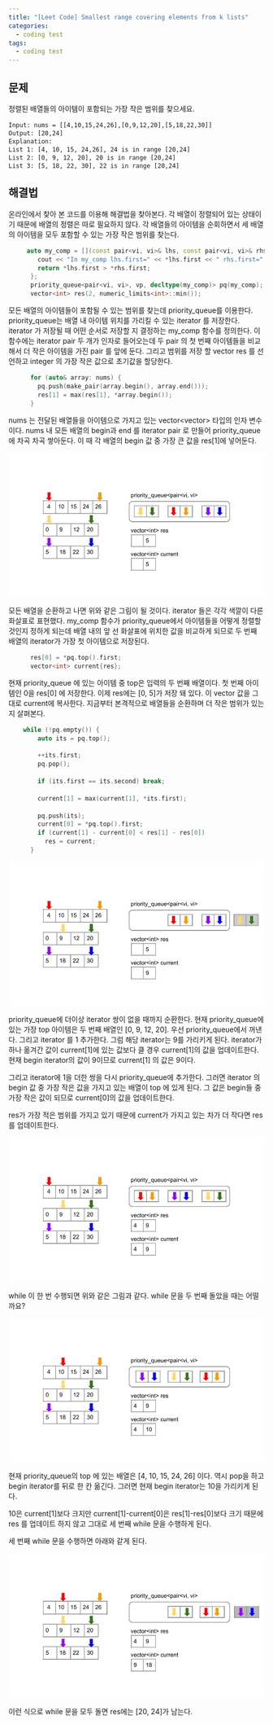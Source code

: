 ```yaml
---
title: "[Leet Code] Smallest range covering elements from k lists"
categories:
  - coding test
tags:
  - coding test
---
```


## 문제
정렬된 배열들의 아이템이 포함되는 가장 작은 범위를 찾으세요.

```
Input: nums = [[4,10,15,24,26],[0,9,12,20],[5,18,22,30]]
Output: [20,24]
Explanation: 
List 1: [4, 10, 15, 24,26], 24 is in range [20,24]
List 2: [0, 9, 12, 20], 20 is in range [20,24]
List 3: [5, 18, 22, 30], 22 is in range [20,24]
```

## 해결법
온라인에서 찾아 본 코드를 이용해 해결법을 찾아본다.
각 배열이 정렬되어 있는 상태이기 때문에 배열의 정렬은 따로 필요하지 않다.
각 배열들의 아이템을 순회하면서 세 배열의 아이템을 모두 포함할 수 있는 가장 작은 범위를 찾는다.

```c++
     auto my_comp = [](const pair<vi, vi>& lhs, const pair<vi, vi>& rhs) {
        cout << "In my_comp lhs.first=" << *lhs.first << " rhs.first=" << *rhs.first << endl;
        return *lhs.first > *rhs.first; 
      };
      priority_queue<pair<vi, vi>, vp, decltype(my_comp)> pq(my_comp);
      vector<int> res(2, numeric_limits<int>::min());
```

모든 배열의 아이템들이 포함될 수 있는 범위를 찾는데 priority_queue를 이용한다.
priority_queue는 배열 내 아이템 위치를 가리킬 수 있는 iterator 를 저장한다.
iterator 가 저장될 때 어떤 순서로 저장할 지 결정하는 my_comp 함수를 정의한다.
이 함수에는 iterator pair 두 개가 인자로 들어오는데 두 pair 의 첫 번째 아이템들을 비교해서 더 작은 아이템을 가진 pair 를 앞에 둔다.
그리고 범위를 저장 할 vector<int> res 를 선언하고 integer 의 가장 작은 값으로 초기값을 할당한다.

```c++
      for (auto& array: nums) {
        pq.push(make_pair(array.begin(), array.end()));
        res[1] = max(res[1], *array.begin());
      }
```
nums 는 전달된 배열들을 아이템으로 가지고 있는 vector<vector<int>> 타입의 인자 변수이다.
nums 내 모든 배열의 begin과 end 를 iterator pair 로 만들어 priority_queue에 차곡 차곡 쌓아둔다.
이 때 각 배열의 begin 값 중 가장 큰 값을 res[1]에 넣어둔다.

![image1](/assets/img/coding_test/smallest_range_covering_elements_from_k_lists_1.jpg)

모든 배열을 순환하고 나면 위와 같은 그림이 될 것이다.
iterator 들은 각각 색깔이 다른 화살표로 표현했다.
my_comp 함수가 priority_queue에서 아이템들을 어떻게 정렬할 것인지 정하게 되는데 배열 내의 앞 선 화살표에 위치한 값을 비교하게 되므로 두 번째 배열의 iterator가 가장 첫 아이템으로 저장된다.

```c++
      res[0] = *pq.top().first;
      vector<int> current{res};
```

현재 priority_queue 에 있는 아이템 중 top은 입력의 두 번째 배열이다. 첫 번째 아이템인 0을 res[0] 에 저장한다.
이제 res에는 [0, 5]가 저장 돼 있다. 이 vector 값을 그대로 current에 복사한다.
지금부터 본격적으로 배열들을 순환하며 더 작은 범위가 있는 지 살펴본다.

```c++
    while (!pq.empty()) {
        auto its = pq.top();

        ++its.first;
        pq.pop();

        if (its.first == its.second) break;

        current[1] = max(current[1], *its.first);
        
        pq.push(its);
        current[0] = *pq.top().first;
        if (current[1] - current[0] < res[1] - res[0])
          res = current;
      }
```

![image2](/assets/img/coding_test/smallest_range_covering_elements_from_k_lists_2.jpg)

priority_queue에 더이상 iterator 쌍이 없을 때까지 순환한다.
현재 priority_queue에 있는 가장 top 아이템은 두 번째 배열인 [0, 9, 12, 20].
우선 priority_queue에서 꺼낸다. 그리고 iterator 를 1 추가한다.
그럼 해당 iterator는 9를 가리키게 된다.
iterator가 하나 옮겨간 값이 current[1]에 있는 값보다 클 경우 current[1]의 값을 업데이트한다.
현재 begin iterator의 값이 9이므로 current[1] 의 값은 9이다.

그리고 iterator에 1을 더한 쌍을 다시 priority_queue에 추가한다.
그러면 iterator 의 begin 값 중 가장 작은 값을 가지고 있는 배열이 top 에 있게 된다.
그 값은 begin들 중 가장 작은 값이 되므로 current[0]의 값을 업데이트한다.

res가 가장 적은 범위를 가지고 있기 때문에 current가 가지고 있는 차가 더 작다면 res를 업데이트한다.

![image3](/assets/img/coding_test/smallest_range_covering_elements_from_k_lists_3.jpg)

while 이 한 번 수행되면 위와 같은 그림과 같다.
while 문을 두 번째 돌았을 때는 어떨까요?

![image5](/assets/img/coding_test/smallest_range_covering_elements_from_k_lists_5.jpg)

현재 priority_queue의 top 에 있는 배열은 [4, 10, 15, 24, 26] 이다.
역시 pop을 하고 begin iterator를 뒤로 한 칸 옮긴다.
그러면 현재 begin iterator는 10을 가리키게 된다.

10은 current[1]보다 크지만 current[1]-current[0]은 res[1]-res[0]보다 크기 때문에 res 를 업데이트 하지 않고 그대로 세 번째 while 문을 수행하게 된다.

세 번째 while 문을 수행하면 아래와 같게 된다.

![image6](/assets/img/coding_test/smallest_range_covering_elements_from_k_lists_6.jpg)

이런 식으로 while 문을 모두 돌면 res에는 [20, 24]가 남는다.
